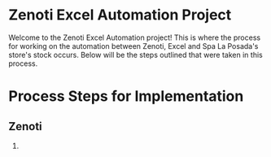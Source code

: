 # Zenoti Excel Automation Project
Welcome to the Zenoti Excel Automation project! This is where the process for working on the automation between Zenoti, Excel and Spa La Posada's store's stock occurs. Below will be the steps outlined that were taken in this process.

# Process Steps for Implementation
## Zenoti
1. 